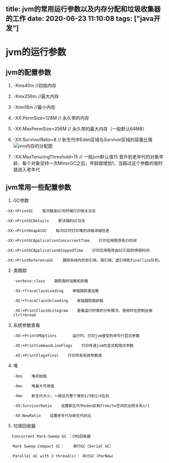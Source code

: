 title: jvm的常用运行参数以及内存分配和垃圾收集器的工作
date: 2020-06-23 11:10:08
tags: ["java开发"]
---------
# jvm的运行参数

## jvm的配置参数

1. -Xms40m //初始内存
1. -Xmx256m //最大内存
1. -Xmn16m //最小内存
1. -XX:PermSize=128M  // 永久带的内存
1. -XX:MaxPermSize=256M  // 永久带的最大内存（一般默认64MB）
1. -XX:SurvivorRatio=8  // 新生代中Eden区域与Survivor区域的容量比值 
![jvm内存的分配图](https://csdn-code.oss.aliyuncs.com/php-upload-images/20170414-2244-24247-9647/r_heap1.PNG "jvm内存的分配图")

1. -XX:MaxTenuringThreshold=15 // 一般jvm默认值15 晋升到老年代的对象年龄，每个对象坚持一次MinorGC之后，年龄就增加1，当超过这个参数的值时就进入老年代

## jvm常用一些配置参数

1. GC参数

  ```
  -XX:+PrintGC    每次触发GC的时候打印相关日志

  -XX:+PrintGCDetails    更详细的GC日志

  -XX:+PrintHeapAtGC    每次GC时打印堆的详细详细信息

  -XX:+PrintGCApplicationConcurrentTime    打印应用程序执行时间

  -XX:+PrintGCApplicationAtoppedTime    打印应用程序由GC引起的停顿时间

  -XX:+PrintReferenceGC    跟踪系统内的软引用，弱引用，虚引用和finallize队列。
  ```

2. 类跟踪

	```
	-verbose:class    跟踪类的加载和卸载

	-XX:+TraceClassLoading    单独跟踪类加载

	-XX:+TraceClassUnloading    单独跟踪类卸载

	-XX:+PrintClassHistogram    查看运行时类的分布情况，使用时在控制台按ctrl+break
	```

3. 系统参数查看

	```
	-XX:+PrintVMOptions       运行时，打印jvm接受的命令行显式参数

	-XX:+PrintCommandLineFlags    打印传递jvm的显式和隐式参数

	-XX:+PrintFlagsFinal    打印所有系统参数值
	```

4. 堆

	```
	-Xms    堆初始值

	-Xmx    堆最大可用值

	-Xmn    新生代大小，一般设为整个堆的1/3到1/4左右

	-XX:SurvivorRatio    设置新生代中eden区和from/to空间的比例关系n/1

	-XX:NewRatio    设置老年代与新生代的比
	```
 
 5. 垃圾回收器
 
 ```
 　 Concurrent Mark-Sweep GC ：CMS回收器
 
    Mark Sweep Compact GC：    串行GC（Serial GC）
 
    Parallel GC with 2 thread(s)： 并行GC（ParNew）
```
